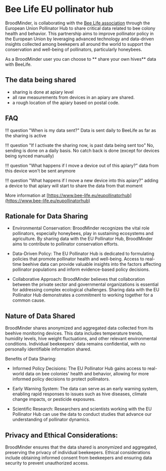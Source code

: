 # Bee Life EU pollinator hub


BroodMinder, is collaborating with the [Bee Life association](https://www.bee-life.eu/) through the European Union Pollinator Hub to share critical data related to bee colony health and behavior. This partnership aims to improve pollinator policy in the European Union by leveraging advanced technology and data-driven insights collected among beekepers all around the world to support the conservation and well-being of pollinators, particularly honeybees.

As a BroodMinder user you can choose to ** share your own hives** data with BeeLife. 


## The data being shared

- sharing is done at apiary level
- all raw measurements from devices in an apiary are shared.
- a rough location of the apiary based on postal code.


## FAQ

!!! question "When is my data sent?"
    Data is sent daily to BeeLife as far as the sharing is active

!!! question "If I activate the sharing now, is past data being sent too"
    No, sending is done on a daily basis. No catch back is done (except for devices being synced manually)

!!! question "What happens if I move a device out of this apiary?"
    data from this device won't be sent anymore

!!! question "What happens if I move a new device into this apiary?"
    adding a device to that apiary will start to share the data from that moment




More information at  [https://www.bee-life.eu/eupollinatorhub](https://www.bee-life.eu/eupollinatorhub)


## Rationale for Data Sharing

- Environmental Conservation: BroodMinder recognizes the vital role pollinators, especially honeybees, play in sustaining ecosystems and agriculture. By sharing data with the EU Pollinator Hub, BroodMinder aims to contribute to pollinator conservation efforts.

- Data-Driven Policy: The EU Pollinator Hub is dedicated to formulating policies that promote pollinator health and well-being. Access to real-time beehive data can provide valuable insights into the factors affecting pollinator populations and inform evidence-based policy decisions.

- Collaborative Approach: BroodMinder believes that collaboration between the private sector and governmental organizations is essential for addressing complex ecological challenges. Sharing data with the EU Pollinator Hub demonstrates a commitment to working together for a common cause.

## Nature of Data Shared

BroodMinder shares anonymized and aggregated data collected from its beehive monitoring devices. This data includes temperature trends, humidity levels, hive weight fluctuations, and other relevant environmental conditions. Individual beekeepers' data remains confidential, with no personally identifiable information shared.

Benefits of Data Sharing:

- Informed Policy Decisions: The EU Pollinator Hub gains access to real-world data on bee colonies' health and behavior, allowing for more informed policy decisions to protect pollinators.

- Early Warning System: The data can serve as an early warning system, enabling rapid responses to issues such as hive diseases, climate change impacts, or pesticide exposures.

- Scientific Research: Researchers and scientists working with the EU Pollinator Hub can use the data to conduct studies that advance our understanding of pollinator dynamics.

## Privacy and Ethical Considerations:
BroodMinder ensures that the data shared is anonymized and aggregated, preserving the privacy of individual beekeepers. Ethical considerations include obtaining informed consent from beekeepers and ensuring data security to prevent unauthorized access.

